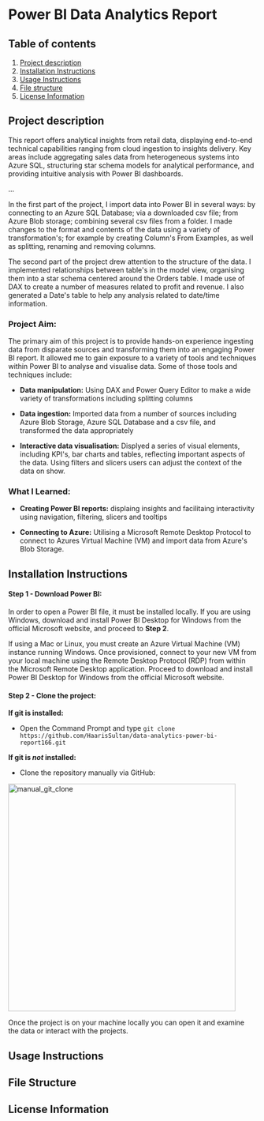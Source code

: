 # Power BI Data Analytics Report 

## Table of contents 
1. [Project description](#project-description)
1. [Installation Instructions](#installation-instructions)
1. [Usage Instructions](#usage-instructions)
1. [File structure](#file-structure)
1. [License Information](#license-information)

## Project description

This report offers analytical insights from retail data, displaying end-to-end technical capabilities ranging from cloud ingestion to insights delivery. Key areas include aggregating sales data from heterogeneous systems into Azure SQL, structuring star schema models for analytical performance, and providing intuitive analysis with Power BI dashboards.

... 

In the first part of the project, I import data into Power BI in several ways: by connecting to an Azure SQL Database; via a downloaded csv file; from Azure Blob storage; combining several csv files from a folder. I made changes to the format and contents of the data using a variety of transformation's; for example by creating Column's From Examples, as well as splitting, renaming and removing columns. 

The second part of the project drew attention to the structure of the data. I implemented relationships between table's in the model view, organising them into a star schema centered around the Orders table. I made use of DAX to create a number of measures related to profit and revenue. I also generated a Date's table to help any analysis related to date/time information. 

### Project Aim:
The primary aim of this project is to provide hands-on experience ingesting data from disparate sources and transforming them into an engaging Power BI report. It allowed me to gain exposure to a variety of tools and techniques within Power BI to analyse and visualise data. Some of those tools and techniques include: 

- **Data manipulation:** Using DAX and Power Query Editor to make a wide variety of transformations including splitting columns

- **Data ingestion:** Imported data from a number of sources including Azure Blob Storage, Azure SQL Database and a csv file, and transformed the data appropriately

- **Interactive data visualisation:** Displyed a series of visual elements, including KPI's, bar charts and tables, reflecting important aspects of the data. Using filters and slicers users can adjust the context of the data on show.


### What I Learned:

- **Creating Power BI reports:** displaing insights and facilitaing interactivity using navigation, filtering, slicers and tooltips
  
- **Connecting to Azure:** Utilising a Microsoft Remote Desktop Protocol to connect to Azures Virtual Machine (VM) and import data from Azure's Blob Storage. 

## Installation Instructions 

#### Step 1 - Download Power BI:

In order to open a Power BI file, it must be installed locally. If you are using Windows, download and install Power BI Desktop for Windows from the official Microsoft website, and proceed to **Step 2**. 

If using a Mac or Linux, you must create an Azure Virtual Machine (VM) instance running Windows. Once  provisioned, connect to your new VM from your local machine using the Remote Desktop Protocol (RDP) from within the Microsoft Remote Desktop application. Proceed to download and install Power BI Desktop for Windows from the official Microsoft website.

#### Step 2 - Clone the project:

**If git is installed:**

- Open the Command Prompt and type `git clone https://github.com/HaarisSultan/data-analytics-power-bi-report166.git`

**If git is _not_ installed:**

- Clone the repository manually via GitHub:

<img width="461" alt="manual_git_clone" src="https://github.com/HaarisSultan/data-analytics-power-bi-report166/assets/29152484/18b32b9e-4815-4477-bb6c-4154495a4431">

Once the project is on your machine locally you can open it and examine the data or interact with the projects. 

## Usage Instructions

## File Structure 

## License Information
